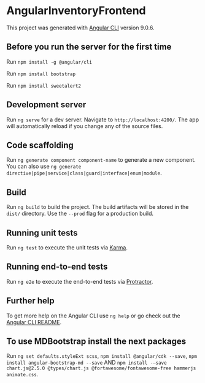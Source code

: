 # AngularInventoryFrontend

This project was generated with [Angular CLI](https://github.com/angular/angular-cli) version 9.0.6.

## Before you run the server for the first time

Run `npm install -g @angular/cli` 

Run `npm install bootstrap`

Run `npm install sweetalert2`

## Development server

Run `ng serve` for a dev server. Navigate to `http://localhost:4200/`. The app will automatically reload if you change any of the source files.

## Code scaffolding

Run `ng generate component component-name` to generate a new component. You can also use `ng generate directive|pipe|service|class|guard|interface|enum|module`.

## Build

Run `ng build` to build the project. The build artifacts will be stored in the `dist/` directory. Use the `--prod` flag for a production build.

## Running unit tests

Run `ng test` to execute the unit tests via [Karma](https://karma-runner.github.io).

## Running end-to-end tests

Run `ng e2e` to execute the end-to-end tests via [Protractor](http://www.protractortest.org/).

## Further help

To get more help on the Angular CLI use `ng help` or go check out the [Angular CLI README](https://github.com/angular/angular-cli/blob/master/README.md).

## To use MDBootstrap install the next packages

Run `ng set defaults.styleExt scss`,  `npm install @angular/cdk --save`, `npm install angular-bootstrap-md --save` AND `npm install -–save chart.js@2.5.0 @types/chart.js @fortawesome/fontawesome-free hammerjs animate.css`.
